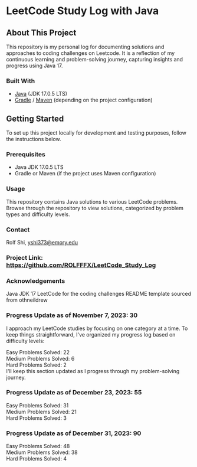 # LeetCode Study Log with Java

## About This Project

This repository is my personal log for documenting solutions and approaches to coding challenges on Leetcode. It is a reflection of my continuous learning and problem-solving journey, capturing insights and progress using Java 17.

### Built With

* [Java](https://www.oracle.com/java/technologies/javase/jdk17-archive-downloads.html) (JDK 17.0.5 LTS)
* [Gradle](https://gradle.org/) / [Maven](https://maven.apache.org/) (depending on the project configuration)

## Getting Started

To set up this project locally for development and testing purposes, follow the instructions below.

### Prerequisites

- Java JDK 17.0.5 LTS
- Gradle or Maven (if the project uses Maven configuration)

### Usage

This repository contains Java solutions to various LeetCode problems. Browse through the repository to view solutions, categorized by problem types and difficulty levels.

### Contact
Rolf Shi, yshi373@emory.edu

### Project Link: https://github.com/ROLFFFX/LeetCode_Study_Log

### Acknowledgements
Java JDK 17
LeetCode for the coding challenges
README template sourced from othneildrew

### Progress Update as of November 7, 2023: 30

I approach my LeetCode studies by focusing on one category at a time. To keep things straightforward, I've organized my progress log based on difficulty levels:

Easy Problems Solved: 22<br>
Medium Problems Solved: 6<br>
Hard Problems Solved: 2<br>
I'll keep this section updated as I progress through my problem-solving journey.

### Progress Update as of December 23, 2023: 55

Easy Problems Solved: 31<br>
Medium Problems Solved: 21<br>
Hard Problems Solved: 3<br>

### Progress Update as of December 31, 2023: 90

Easy Problems Solved: 48<br>
Medium Problems Solved: 38<br>
Hard Problems Solved: 4<br>


